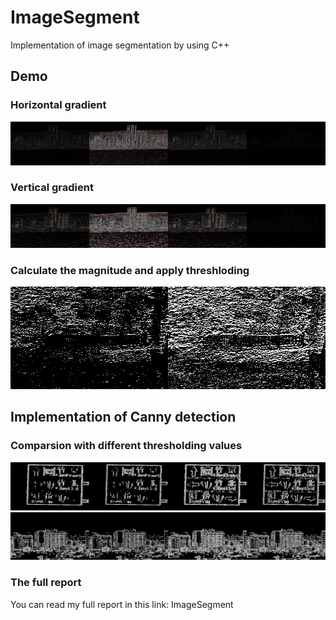 # ImageSegment
Implementation of image segmentation by using C++

## Demo

### Horizontal gradient
![image](https://github.com/sfwang20/ImageSegment/blob/master/results/x_Result1.png)

### Vertical gradient
![image](https://github.com/sfwang20/ImageSegment/blob/master/results/y_Result1.png)

### Calculate the magnitude and apply threshloding
![image](https://github.com/sfwang20/ImageSegment/blob/master/results/threshold_50_Result_2.png)

## Implementation of Canny detection

### Comparsion with different thresholding values
![image](https://github.com/sfwang20/ImageSegment/blob/master/results/Canny_Result_4.png)
![image](https://github.com/sfwang20/ImageSegment/blob/master/results/Canny_Result_5.png)


### The full report
You can read my full report in this link: ImageSegment
